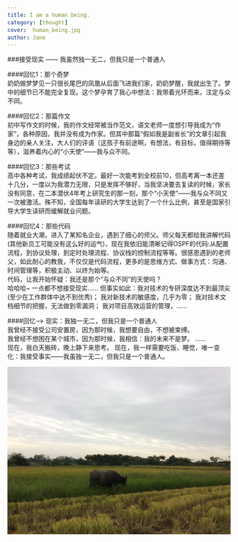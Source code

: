 ```yaml
---
title: I am a human being.   
category: [thought]
cover:  human_being.jpg
author: Jane
---
```


###接受现实 —— 我虽然独一无二，但我只是一个普通人    
    
####回忆1：那个奇梦   
奶奶做梦梦见一只很长尾巴的凤凰从后面飞进我们家，奶奶梦醒，我就出生了。梦中的细节已不能完全复现。这个梦孕育了我心中想法：我带着光环而来，注定与众不同。
     
####回忆2：那篇作文   
初中写作文的时候，我的作文经常被当作范文，语文老师一度想引导我成为“作家”，各种原因，我并没有成为作家。但其中那篇“假如我是副省长”的文章引起我身边的亲人关注，大人们的评语（这孩子有前途啊，有想法，有目标，值得期待等等），滋养着内心的“小天使”——我与众不同。      
       
####回忆3：那些考试   
高中各种考试，我成绩起伏不定。最好一次能考到全校前10，但高考离一本还差十几分，一度以为我潜力无限，只是发挥不够好，当我坚决要去复读的时候，家长没有同意，在二本潜伏4年考上研究生的那一刻，那个“小天使”——我与众不同又一次被激活。殊不知，全国每年读研的大学生达到了一个什么比例，甚至是国家引导大学生读研而缓解就业问题。    
    
####回忆4：那些代码     
随着就业大潮，进入了某知名企业，遇到了细心的师父。师父每天都给我讲解代码(其他新员工可能没有这么好的运气)，现在我依旧能清晰记得OSPF的代码:从配置流程，到协议处理，到定时处理流程、协议栈的控制流程等等。很感恩遇到的老师父，如此耐心的教我，不仅仅是代码流程，更多的是思维方式、做事方式：沟通、时间管理等，积极主动、以终为始等。    
代码，让我开始怀疑：我还是那个“与众不同”的天使吗？    
哈哈哈~    一点都不想接受现实……
但事实如此：我对技术的专研深度达不到最顶尖(至少在工作群体中达不到优秀)；
我对新技术的敏感度，几乎为零；
我对技术文档细节的把握，无法做到零漏洞；
我对项目高效运营的管理，……     

####回忆--> 现实：我独一无二，但我只是一个普通人     
我曾经不接受公司安置房，因为那时候，我想要自由，不想被束缚。   
我曾经不想困在某个城市，因为那时候，我相信：我的未来不是梦。
……            
现在，我白天搬砖，晚上静下来思考。
现在，我一样需要吃饭、睡觉，唯一变化：我接受事实——我虽独一无二，但我只是一个普通人。     



![](./human_being.jpg)
